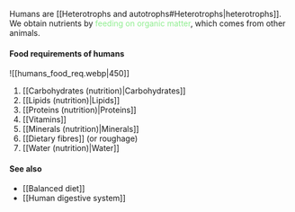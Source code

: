 Humans are [[Heterotrophs and autotrophs#Heterotrophs|heterotrophs]]. We obtain nutrients by <span style="color: lightgreen">feeding on organic matter</span>, which comes from other animals.

#### Food requirements of humans
![[humans_food_req.webp|450]]
1. [[Carbohydrates (nutrition)|Carbohydrates]]
2. [[Lipids (nutrition)|Lipids]]
3. [[Proteins (nutrition)|Proteins]]
4. [[Vitamins]]
5. [[Minerals (nutrition)|Minerals]]
6. [[Dietary fibres]] (or roughage)
7. [[Water (nutrition)|Water]]

#### See also
- [[Balanced diet]]
- [[Human digestive system]]
